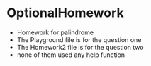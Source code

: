 # OptionalHomework
 - Homework for palindrome
 - The Playground file is for the question one
 - The Homework2 file is for the question two
 - none of them used any help function

